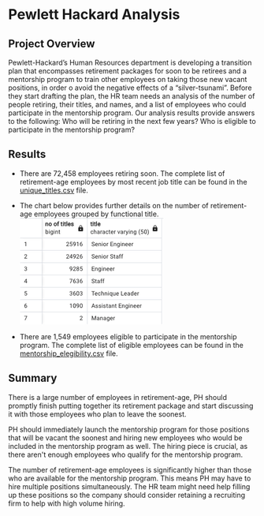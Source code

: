# Pewlett Hackard Analysis

## Project Overview

Pewlett-Hackard’s Human Resources department is developing a transition plan that encompasses retirement packages for soon to be retirees and a mentorship program to train other employees on taking those new vacant positions, in order o avoid the negative effects of a “silver-tsunami”. Before they start drafting the plan, the HR team needs an analysis of the number of people retiring, their titles, and names, and a list of employees who could participate in the mentorship program. Our analysis results provide answers to the following:
Who will be retiring in the next few years? 
Who is eligible to participate in the mentorship program?

## Results

* There are 72,458 employees retiring soon. The complete list of retirement-age employees by most recent job title can be found in the [unique_titles.csv](https://github.com/fabeza/Pewlett-Hackard-Analysis/blob/471444de8d9db845bb243a2a189eab4ee8cd0f2b/Data/unique_titles.csv) file.

* The chart below provides further details on the number of retirement-age employees grouped by functional title.
![retiring_titles.png](https://github.com/fabeza/Pewlett-Hackard-Analysis/blob/471444de8d9db845bb243a2a189eab4ee8cd0f2b/retiring_titles.png)

 * There are 1,549 employees eligible to participate in the mentorship program. The complete list of eligible employees can be found in the [mentorship_elegibility.csv](https://github.com/fabeza/Pewlett-Hackard-Analysis/blob/471444de8d9db845bb243a2a189eab4ee8cd0f2b/Data/mentorship_eligibility.csv) file.

## Summary

There is a large number of employees in retirement-age, PH should promptly finish putting together its retirement package and start discussing it with those employees who plan to leave the soonest. 

PH should immediately launch the mentorship program for those positions that will be vacant the soonest and hiring new employees who would be included in the mentorship program as well. The hiring piece is crucial, as there aren't enough employees who qualify for the mentorship program.

The number of retirement-age employees is significantly higher than those who are available for the mentorship program. This means PH may have to hire multiple positions simultaneously. The HR team might need help filling up these positions so the company should consider retaining a recruiting firm to help with high volume hiring.


